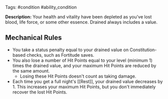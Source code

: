 Tags: #condition #ability_condition

**Description:** Your health and vitality have been depleted as you've lost blood, life force, or some other essence. Drained always includes a value.

## Mechanical Rules

- You take a status penalty equal to your drained value on Constitution-based checks, such as Fortitude saves.
- You also lose a number of Hit Points equal to your level (minimum 1) times the drained value, and your maximum Hit Points are reduced by the same amount. 
	- Losing these Hit Points doesn't count as taking damage.  
- Each time you get a full night's [[Rest]], your drained value decreases by 1. This increases your maximum Hit Points, but you don't immediately recover the lost Hit Points.